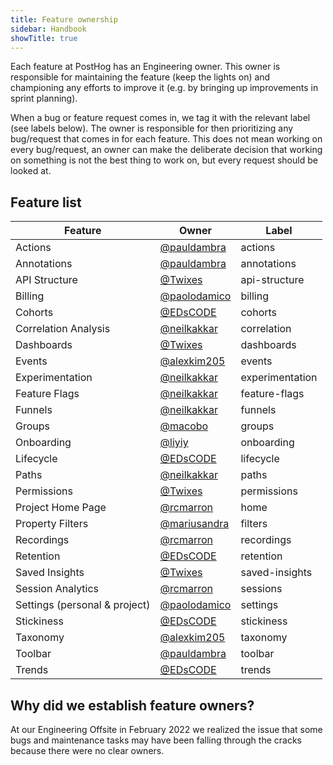 ```yaml
---
title: Feature ownership
sidebar: Handbook
showTitle: true
---
```


Each feature at PostHog has an Engineering owner. This owner is responsible for maintaining the feature (keep the lights on) and championing any efforts to improve it (e.g. by bringing up improvements in sprint planning).

When a bug or feature request comes in, we tag it with the relevant label (see labels below). The owner is responsible for then prioritizing any bug/request that comes in for each feature. This does not mean working on every bug/request, an owner can make the deliberate decision that working on something is not the best thing to work on, but every request should be looked at.


## Feature list

| Feature |  Owner  |  Label  |
|---|---|---|
| Actions | [@pauldambra][@pauldambra]  | <span class="lemon-tag gh-tag">actions</span> |
| Annotations | [@pauldambra][@pauldambra]  | <span class="lemon-tag gh-tag">annotations</span> |
| API Structure | [@Twixes][@Twixes]  | <span class="lemon-tag gh-tag">api-structure</span>  |
| Billing | [@paolodamico][@paolodamico]  |  <span class="lemon-tag gh-tag">billing</span> |
| Cohorts | [@EDsCODE][@EDsCODE]  |  <span class="lemon-tag gh-tag">cohorts</span>  |
| Correlation Analysis | [@neilkakkar][@neilkakkar]  |  <span class="lemon-tag gh-tag">correlation</span> |
| Dashboards | [@Twixes][@Twixes]  |  <span class="lemon-tag gh-tag">dashboards</span> |
| Events | [@alexkim205][@alexkim205]  |  <span class="lemon-tag gh-tag">events</span>  |
| Experimentation | [@neilkakkar][@neilkakkar] |  <span class="lemon-tag gh-tag">experimentation</span> |
| Feature Flags | [@neilkakkar][@neilkakkar]  |  <span class="lemon-tag gh-tag">feature-flags</span> |
| Funnels | [@neilkakkar][@neilkakkar]  |  <span class="lemon-tag gh-tag">funnels</span>  |
| Groups | [@macobo][@macobo]  |  <span class="lemon-tag gh-tag">groups</span> |
| Onboarding | [@liyiy][@liyiy]  | <span class="lemon-tag gh-tag">onboarding</span>  |
| Lifecycle | [@EDsCODE][@EDsCODE]  | <span class="lemon-tag gh-tag">lifecycle</span>  |
| Paths | [@neilkakkar][@neilkakkar]  |  <span class="lemon-tag gh-tag">paths</span> |
| Permissions | [@Twixes][@Twixes]  | <span class="lemon-tag gh-tag">permissions</span>  |
| Project Home Page | [@rcmarron][@rcmarron]  | <span class="lemon-tag gh-tag">home</span>  |
| Property Filters | [@mariusandra][@mariusandra]  | <span class="lemon-tag gh-tag">filters</span>  |
| Recordings | [@rcmarron][@rcmarron]  |  <span class="lemon-tag gh-tag">recordings</span> |
| Retention | [@EDsCODE][@EDsCODE]  |  <span class="lemon-tag gh-tag">retention</span> |
| Saved Insights | [@Twixes][@Twixes]  |  <span class="lemon-tag gh-tag">saved-insights</span> |
| Session Analytics | [@rcmarron][@rcmarron]  |  <span class="lemon-tag gh-tag">sessions</span> |
| Settings (personal & project) | [@paolodamico][@paolodamico]  |  <span class="lemon-tag gh-tag">settings</span> |
| Stickiness | [@EDsCODE][@EDsCODE]  | <span class="lemon-tag gh-tag">stickiness</span>  |
| Taxonomy | [@alexkim205][@alexkim205]  | <span class="lemon-tag gh-tag">taxonomy</span>  |
| Toolbar | [@pauldambra][@pauldambra]  | <span class="lemon-tag gh-tag">toolbar</span>  |
| Trends | [@EDsCODE][@EDsCODE]  | <span class="lemon-tag gh-tag">trends</span>  |


## Why did we establish feature owners?
At our Engineering Offsite in February 2022 we realized the issue that some bugs and maintenance tasks may have been falling through the cracks because there were no clear owners.


[@alexkim205]: https://github.com/alexkim205
[@EDsCODE]: https://github.com/EDsCODE
[@liyiy]: https://github.com/liyiy
[@macobo]: https://github.com/macobo
[@mariusandra]: https://github.com/mariusandra
[@neilkakkar]: https://github.com/neilkakkar
[@paolodamico]: https://github.com/paolodamico
[@pauldambra]: https://github.com/pauldambra
[@rcmarron]: https://github.com/rcmarron
[@Twixes]: https://github.com/Twixes